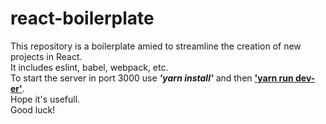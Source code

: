 # react-boilerplate

This repository is a boilerplate amied to streamline the creation of new projects in React.</br>
It includes eslint, babel, webpack, etc.</br>
To start the server in port 3000 use <b><i>'yarn install'</i></b> and then <b><u>'yarn run dev-er'</u></b>.</br>
Hope it's usefull.</br>
Good luck!
